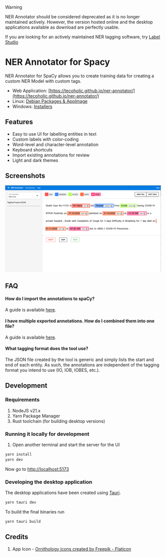 > [!WARNING]
> NER Annotator should be considered deprecated as it is no longer maintained actively.
> However, the version hosted online and the desktop applications available as download are perfectly usable.
>
> If you are looking for an actively maintained NER tagging software, try [Label Studio](https://github.com/HumanSignal/label-studio)


# NER Annotator for Spacy

NER Annotator for SpaCy allows you to create training data for creating a custom NER Model with custom tags.

- Web Application: [https://tecoholic.github.io/ner-annotator/](https://tecoholic.github.io/ner-annotator/)
- Linux: [Debian Packages & AppImage](https://github.com/tecoholic/ner-annotator/releases)
- Windows: [Installers](https://github.com/tecoholic/ner-annotator/releases)

## Features

- Easy to use UI for labelling entities in text
- Custom labels with color-coding
- Word-level and character-level annotation
- Keyboard shortcuts
- Import existing annotations for review
- Light and dark themes

## Screenshots

![NER Annotator Screenshot](./public/assets/step-2.png)

## FAQ

#### How do I import the annotations to spaCy?

A guide is available [here](https://github.com/tecoholic/ner-annotator/issues/44#issuecomment-1159235765).

#### I have multiple exported annotations. How do I combined them into one file?

A guide is available [here](https://github.com/tecoholic/ner-annotator/discussions/81#discussioncomment-5287891).

#### What tagging format does the tool use?

The JSON file created by the tool is generic and simply lists the start and end of each entity. As such, the annotations are independent of the tagging format you intend to use (IO, IOB, IOBES, etc.).

## Development

### Requirements

1. NodeJS v21.x
2. Yarn Package Manager
3. Rust toolchain (for building desktop versions)

### Running it locally for development

1. Open another terminal and start the server for the UI

```sh
yarn install
yarn dev
```

Now go to [http://localhost:5173](http://localhost:5173)

### Developing the desktop application

The desktop applications have been created using [Tauri](https://v2.tauri.app/).

```sh
yarn tauri dev
```

To build the final binaries run

```sh
yarn tauri build
```

## Credits

1. App Icon - <a href="https://www.flaticon.com/free-icons/ornithology" title="ornithology icons">Ornithology icons created by Freepik - Flaticon</a>
